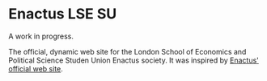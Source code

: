 Enactus LSE SU
==============
A work in progress.

The official, dynamic web site for the London School of Economics and Political Science Studen Union Enactus society.
It was inspired by [Enactus' official web site](http://enactus.org/).